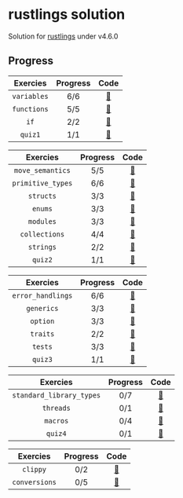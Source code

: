# rustlings solution

Solution for [rustlings](https://github.com/rust-lang/rustlings) under v4.6.0

## Progress

| Exercies                 | Progress  | Code                                                                                                 |
| :----------------------: | :-------: | :--------------------------------------------------------------------------------------------------: |
| `variables`              | 6/6       | [:link:](https://github.com/alstn2468/rustlings-solution/tree/main/exercises/variables)              |
| `functions`              | 5/5       | [:link:](https://github.com/alstn2468/rustlings-solution/tree/main/exercises/functions)              |
| `if`                     | 2/2       | [:link:](https://github.com/alstn2468/rustlings-solution/tree/main/exercises/if)                     |
| `quiz1`                  | 1/1       | [:link:](https://github.com/alstn2468/rustlings-solution/tree/main/exercises/quiz1.rs)               |

| Exercies                 | Progress  | Code                                                                                                 |
| :----------------------: | :-------: | :--------------------------------------------------------------------------------------------------: |
| `move_semantics`         | 5/5       | [:link:](https://github.com/alstn2468/rustlings-solution/tree/main/exercises/move_semantics)         |
| `primitive_types`        | 6/6       | [:link:](https://github.com/alstn2468/rustlings-solution/tree/main/exercises/primitive_types)        |
| `structs`                | 3/3       | [:link:](https://github.com/alstn2468/rustlings-solution/tree/main/exercises/structs)                |
| `enums`                  | 3/3       | [:link:](https://github.com/alstn2468/rustlings-solution/tree/main/exercises/enums)                  |
| `modules`                | 3/3       | [:link:](https://github.com/alstn2468/rustlings-solution/tree/main/exercises/modules)                |
| `collections`            | 4/4       | [:link:](https://github.com/alstn2468/rustlings-solution/tree/main/exercises/collections)            |
| `strings`                | 2/2       | [:link:](https://github.com/alstn2468/rustlings-solution/tree/main/exercises/strings)                |
| `quiz2`                  | 1/1       | [:link:](https://github.com/alstn2468/rustlings-solution/tree/main/exercises/quiz2.rs)               |

| Exercies                 | Progress  | Code                                                                                                 |
| :----------------------: | :-------: | :--------------------------------------------------------------------------------------------------: |
| `error_handlings`        | 6/6       | [:link:](https://github.com/alstn2468/rustlings-solution/tree/main/exercises/error_handling)         |
| `generics`               | 3/3       | [:link:](https://github.com/alstn2468/rustlings-solution/tree/main/exercises/generics)               |
| `option`                 | 3/3       | [:link:](https://github.com/alstn2468/rustlings-solution/tree/main/exercises/option)                 |
| `traits`                 | 2/2       | [:link:](https://github.com/alstn2468/rustlings-solution/tree/main/exercises/traits)                 |
| `tests`                  | 3/3       | [:link:](https://github.com/alstn2468/rustlings-solution/tree/main/exercises/tests)                  |
| `quiz3`                  | 1/1       | [:link:](https://github.com/alstn2468/rustlings-solution/tree/main/exercises/quiz3.rs)               |

| Exercies                 | Progress  | Code                                                                                                 |
| :----------------------: | :-------: | :--------------------------------------------------------------------------------------------------: |
| `standard_library_types` | 0/7       | [:link:](https://github.com/alstn2468/rustlings-solution/tree/main/exercises/standard_library_types) |
| `threads`                | 0/1       | [:link:](https://github.com/alstn2468/rustlings-solution/tree/main/exercises/threads)                |
| `macros`                 | 0/4       | [:link:](https://github.com/alstn2468/rustlings-solution/tree/main/exercises/macros)                 |
| `quiz4`                  | 0/1       | [:link:](https://github.com/alstn2468/rustlings-solution/tree/main/exercises/quiz4.rs)               |

| Exercies                 | Progress  | Code                                                                                                 |
| :----------------------: | :-------: | :--------------------------------------------------------------------------------------------------: |
| `clippy`                 | 0/2       | [:link:](https://github.com/alstn2468/rustlings-solution/tree/main/exercises/clippy)                 |
| `conversions`            | 0/5       | [:link:](https://github.com/alstn2468/rustlings-solution/tree/main/exercises/conversions)            |